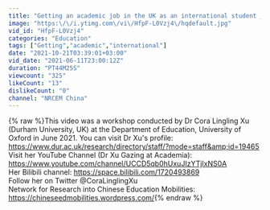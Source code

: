 ```yaml
---
title: "Getting an academic job in the UK as an international student _ by Dr Cora Lingling Xu"
image: "https:\/\/i.ytimg.com\/vi\/HfpF-L0Vzj4\/hqdefault.jpg"
vid_id: "HfpF-L0Vzj4"
categories: "Education"
tags: ["Getting","academic","international"]
date: "2021-10-21T03:39:01+03:00"
vid_date: "2021-06-11T23:00:12Z"
duration: "PT44M25S"
viewcount: "325"
likeCount: "13"
dislikeCount: "0"
channel: "NRCEM China"
---
```

{% raw %}This video was a workshop conducted by Dr Cora Lingling Xu (Durham University, UK) at the Department of Education, University of Oxford in June 2021. You can visit Dr Xu's profile: <a rel="nofollow" target="blank" href="https://www.dur.ac.uk/research/directory/staff/?mode=staff&amp;id=19465">https://www.dur.ac.uk/research/directory/staff/?mode=staff&amp;id=19465</a><br />Visit her YouTube Channel (Dr Xu Gazing at Academia): <a rel="nofollow" target="blank" href="https://www.youtube.com/channel/UCCD5qb0hUxuJIzYTjIxNS0A">https://www.youtube.com/channel/UCCD5qb0hUxuJIzYTjIxNS0A</a><br />Her Bilibili channel: <a rel="nofollow" target="blank" href="https://space.bilibili.com/1720493869">https://space.bilibili.com/1720493869</a><br />Follow her on Twitter @CoraLinglingXu<br />Network for Research into Chinese Education Mobilities: <a rel="nofollow" target="blank" href="https://chineseedmobilities.wordpress.com/">https://chineseedmobilities.wordpress.com/</a>{% endraw %}
